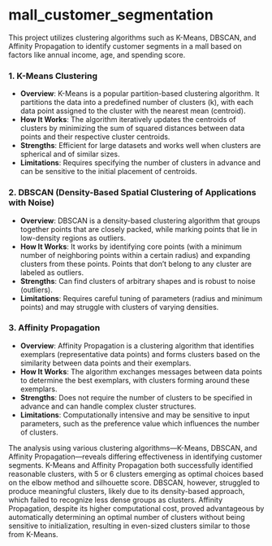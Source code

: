 # mall_customer_segmentation
This project utilizes clustering algorithms such as K-Means, DBSCAN, and Affinity Propagation to identify customer segments in a mall based on factors like annual income, age, and spending score.

### 1. **K-Means Clustering**
- **Overview**: K-Means is a popular partition-based clustering algorithm. It partitions the data into a predefined number of clusters (k), with each data point assigned to the cluster with the nearest mean (centroid).
- **How It Works**: The algorithm iteratively updates the centroids of clusters by minimizing the sum of squared distances between data points and their respective cluster centroids.
- **Strengths**: Efficient for large datasets and works well when clusters are spherical and of similar sizes.
- **Limitations**: Requires specifying the number of clusters in advance and can be sensitive to the initial placement of centroids.

### 2. **DBSCAN (Density-Based Spatial Clustering of Applications with Noise)**
- **Overview**: DBSCAN is a density-based clustering algorithm that groups together points that are closely packed, while marking points that lie in low-density regions as outliers.
- **How It Works**: It works by identifying core points (with a minimum number of neighboring points within a certain radius) and expanding clusters from these points. Points that don’t belong to any cluster are labeled as outliers.
- **Strengths**: Can find clusters of arbitrary shapes and is robust to noise (outliers).
- **Limitations**: Requires careful tuning of parameters (radius and minimum points) and may struggle with clusters of varying densities.

### 3. **Affinity Propagation**
- **Overview**: Affinity Propagation is a clustering algorithm that identifies exemplars (representative data points) and forms clusters based on the similarity between data points and their exemplars.
- **How It Works**: The algorithm exchanges messages between data points to determine the best exemplars, with clusters forming around these exemplars.
- **Strengths**: Does not require the number of clusters to be specified in advance and can handle complex cluster structures.
- **Limitations**: Computationally intensive and may be sensitive to input parameters, such as the preference value which influences the number of clusters.

The analysis using various clustering algorithms—K-Means, DBSCAN, and Affinity Propagation—reveals differing effectiveness in identifying customer segments. K-Means and Affinity Propagation both successfully identified reasonable clusters, with 5 or 6 clusters emerging as optimal choices based on the elbow method and silhouette score. DBSCAN, however, struggled to produce meaningful clusters, likely due to its density-based approach, which failed to recognize less dense groups as clusters. Affinity Propagation, despite its higher computational cost, proved advantageous by automatically determining an optimal number of clusters without being sensitive to initialization, resulting in even-sized clusters similar to those from K-Means.
